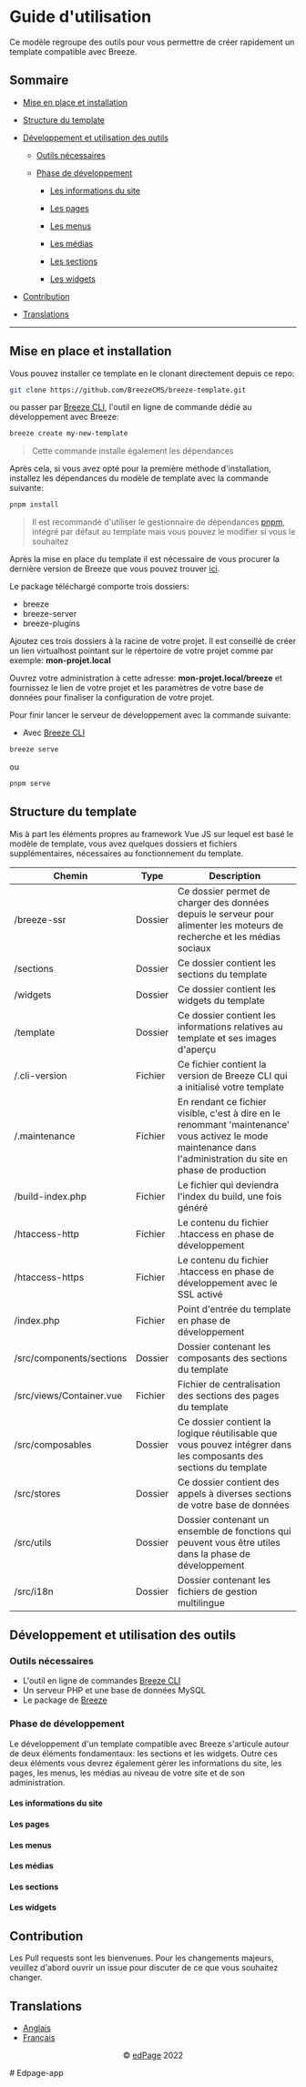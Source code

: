 # Guide d'utilisation

Ce modèle regroupe des outils pour vous permettre de créer rapidement un template compatible avec Breeze.

## Sommaire

- [Mise en place et installation](#mise-en-place-et-installation)

- [Structure du template](#structure-du-template)

- [Développement et utilisation des outils](#développement-et-utilisation-des-outils)

  - [Outils nécessaires](#outils-nécessaires)

  - [Phase de développement](#phase-de-développement)

    - [Les informations du site](#les-informations-du-site)

    - [Les pages](#les-informations-du-site)

    - [Les menus](#les-menus)

    - [Les médias](#les-médias)

    - [Les sections](#les-sections)

    - [Les widgets](#les-widgets)

- [Contribution](#contribution)

- [Translations](#translations)

---

## Mise en place et installation

Vous pouvez installer ce template en le clonant directement depuis ce repo:

```sh
git clone https://github.com/BreezeCMS/breeze-template.git
```

ou passer par [Breeze CLI](https://github.com/BreezeCMS/breeze-cli), l'outil en ligne de commande dédié au développement avec Breeze:

```sh
breeze create my-new-template
```

> Cette commande installe également les dépendances

Après cela, si vous avez opté pour la première méthode d'installation, installez les dépendances du modèle de template avec la commande suivante:

```sh
pnpm install
```

> Il est recommandé d'utiliser le gestionnaire de dépendances [pnpm]('https://pnpm.io/'), intégré par défaut au template mais vous pouvez le modifier si vous le souhaitez

Après la mise en place du template il est nécessaire de vous procurer la dernière version de Breeze que vous pouvez trouver [ici](https://github.com/BreezeCMS/breeze/blob/master/README.md#installation).

Le package téléchargé comporte trois dossiers:

- breeze
- breeze-server
- breeze-plugins

Ajoutez ces trois dossiers à la racine de votre projet. Il est conseillé de créer un lien virtualhost pointant sur le répertoire de votre projet comme par exemple:
**mon-projet.local**

Ouvrez votre administration à cette adresse: **mon-projet.local/breeze** et fournissez le lien de votre projet et les paramètres de votre base de données pour finaliser la configuration de votre projet.

Pour finir lancer le serveur de développement avec la commande suivante:

- Avec [Breeze CLI](https://github.com/BreezeCMS/breeze-cli)

```sh
breeze serve
```

ou

```sh
pnpm serve
```

## Structure du template

Mis à part les éléments propres au framework Vue JS sur lequel est basé le modèle de template, vous avez quelques dossiers et fichiers supplémentaires, nécessaires au fonctionnement du template.

| Chemin                   | Type    | Description                                                                                                                                                     |
| ------------------------ | ------- | --------------------------------------------------------------------------------------------------------------------------------------------------------------- |
| /breeze-ssr              | Dossier | Ce dossier permet de charger des données depuis le serveur pour alimenter les moteurs de recherche et les médias sociaux                                        |
| /sections                | Dossier | Ce dossier contient les sections du template                                                                                                                    |
| /widgets                 | Dossier | Ce dossier contient les widgets du template                                                                                                                     |
| /template                | Dossier | Ce dossier contient les informations relatives au template et ses images d'aperçu                                                                               |
| /.cli-version            | Fichier | Ce fichier contient la version de Breeze CLI qui a initialisé votre template                                                                                    |
| /.maintenance            | Fichier | En rendant ce fichier visible, c'est à dire en le renommant 'maintenance' vous activez le mode maintenance dans l'administration du site en phase de production |
| /build-index.php         | Fichier | Le fichier qui deviendra l'index du build, une fois généré                                                                                                      |
| /htaccess-http           | Fichier | Le contenu du fichier .htaccess en phase de développement                                                                                                       |
| /htaccess-https          | Fichier | Le contenu du fichier .htaccess en phase de développement avec le SSL activé                                                                                    |
| /index.php               | Fichier | Point d'entrée du template en phase de développement                                                                                                            |
| /src/components/sections | Dossier | Dossier contenant les composants des sections du template                                                                                                       |
| /src/views/Container.vue | Fichier | Fichier de centralisation des sections des pages du template                                                                                                    |
| /src/composables         | Dossier | Ce dossier contient la logique réutilisable que vous pouvez intégrer dans les composants des sections du template                                               |
| /src/stores              | Dossier | Ce dossier contient des appels à diverses sections de votre base de données                                                                                     |
| /src/utils               | Dossier | Dossier contenant un ensemble de fonctions qui peuvent vous être utiles dans la phase de développement                                                          |
| /src/i18n                | Dossier | Dossier contenant les fichiers de gestion multilingue                                                                                                           |

## Développement et utilisation des outils

### Outils nécessaires

- L'outil en ligne de commandes [Breeze CLI](https://github.com/)
- Un serveur PHP et une base de données MySQL
- Le package de [Breeze](https://github.com/)

### Phase de développement

Le développement d'un template compatible avec Breeze s'articule autour de deux éléments fondamentaux: les sections et les widgets. Outre ces deux éléments vous devrez également gérer les informations du site, les pages, les menus, les médias au niveau de votre site et de son administration.

#### Les informations du site

#### Les pages

#### Les menus

#### Les médias

#### Les sections

#### Les widgets

## Contribution

Les Pull requests sont les bienvenues. Pour les changements majeurs, veuillez d'abord ouvrir un issue pour discuter de ce que vous souhaitez changer.

## Translations

- [Anglais](README.md)
- [Français](README.fr.md)

<p align="center">
  &copy; <a href="https://edpage.net" target="_blank" rel="noopener noreferrer">edPage</a> 2022
</p>
# Edpage-app
